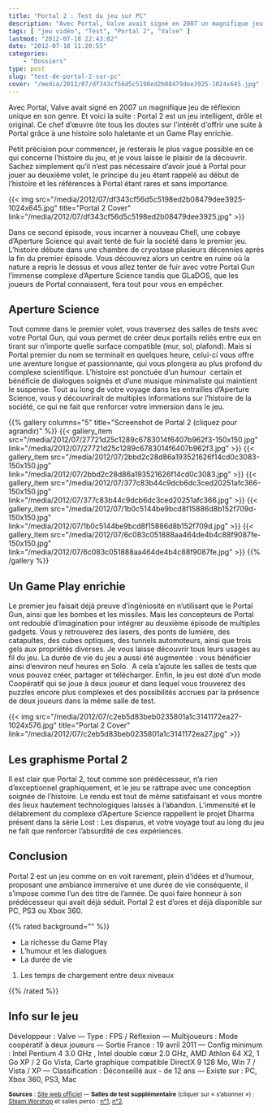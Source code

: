 ```yaml
---
title: "Portal 2 : Test du jeu sur PC"
description: "Avec Portal, Valve avait signé en 2007 un magnifique jeu de réflexion unique en son genre. Et voici la suite : Portal 2 !"
tags: [ "jeu vidéo", "Test", "Portal 2", "Valve" ]
lastmod: "2012-07-18 22:43:02"
date: "2012-07-18 11:20:55"
categories:
    - "Dossiers"
type: post
slug: "test-de-portal-2-sur-pc"
cover: "/media/2012/07/df343cf56d5c5198ed2b08479dee3925-1024x645.jpg"
---
```


Avec Portal, Valve avait signé en 2007 un magnifique jeu de réflexion unique en son genre. Et voici la suite : Portal 2 est un jeu intelligent, drôle et original. Ce chef d’œuvre ôte tous les doutes sur l'intérêt d'offrir une suite à Portal grâce à une histoire solo haletante et un Game Play enrichie.

<!--more-->

Petit précision pour commencer, je resterais le plus vague possible en ce qui concerne l’histoire du jeu, et je vous laisse le plaisir de la découvrir. Sachez simplement qu’il n’est pas nécessaire d’avoir joué à Portal pour jouer au deuxième volet, le principe du jeu étant rappelé au début de l’histoire et les références à Portal étant rares et sans importance.

{{< img src="/media/2012/07/df343cf56d5c5198ed2b08479dee3925-1024x645.jpg" title="Portal 2 Cover" link="/media/2012/07/df343cf56d5c5198ed2b08479dee3925.jpg" >}}

Dans ce second épisode, vous incarner à nouveau Chell, une cobaye d’Aperture Science qui avait tenté de fuir la société dans le premier jeu. L’histoire débute dans une chambre de cryostase plusieurs décennies après la fin du premier épisode. Vous découvrez alors un centre en ruine où la nature a repris le dessus et vous allez tenter de fuir avec votre Portal Gun l’immense complexe d’Aperture Science tandis que GLaDOS, que les joueurs de Portal connaissent, fera tout pour vous en empêcher.

## Aperture Science

Tout comme dans le premier volet, vous traversez des salles de tests avec votre Portal Gun, qui vous permet de créer deux portails reliés entre eux en tirant sur n’importe quelle surface compatible (mur, sol, plafond). Mais si Portal premier du nom se terminait en quelques heure, celui-ci vous offre une aventure longue et passionnante, qui vous plongera au plus profond du complexe scientifique. L’histoire est ponctuée d’un humour  certain et bénéficie de dialogues soignés et d’une musique minimaliste qui maintient le suspense. Tout au long de votre voyage dans les entrailles d’Aperture Science, vous y découvrirait de multiples informations sur l’histoire de la société, ce qui ne fait que renforcer votre immersion dans le jeu.

{{% gallery columns="5" title="Screenshot de Portal 2 (cliquez pour agrandir)" %}}
{{< gallery_item src="/media/2012/07/27721d25c1289c6783014f6407b962f3-150x150.jpg" link="/media/2012/07/27721d25c1289c6783014f6407b962f3.jpg" >}}
{{< gallery_item src="/media/2012/07/2bbd2c28d86a193521626f14cd0c3083-150x150.jpg" link="/media/2012/07/2bbd2c28d86a193521626f14cd0c3083.jpg" >}}
{{< gallery_item src="/media/2012/07/377c83b44c9dcb6dc3ced20251afc366-150x150.jpg" link="/media/2012/07/377c83b44c9dcb6dc3ced20251afc366.jpg" >}}
{{< gallery_item src="/media/2012/07/1b0c5144be9bcd8f15886d8b152f709d-150x150.jpg" link="/media/2012/07/1b0c5144be9bcd8f15886d8b152f709d.jpg" >}}
{{< gallery_item src="/media/2012/07/6c083c051888aa464de4b4c88f9087fe-150x150.jpg" link="/media/2012/07/6c083c051888aa464de4b4c88f9087fe.jpg" >}}
{{% /gallery %}}

## Un Game Play enrichie

Le premier jeu faisait déjà preuve d’ingéniosité en n’utilisant que le Portal Gun, ainsi que les bombes et les missiles. Mais les concepteurs de Portal ont redoublé d’imagination pour intégrer au deuxième épisode de multiples gadgets. Vous y retrouverez des lasers, des ponts de lumière, des catapultes, des cubes optiques, des tunnels automoteurs, ainsi que trois gels aux propriétés diverses. Je vous laisse découvrir tous leurs usages au fil du jeu. La durée de vie du jeu a aussi été augmentée : vous bénéficier ainsi d’environ neuf heures en Solo.  A cela s’ajoute les salles de tests que vous pouvez créer, partager et télécharger. Enfin, le jeu est doté d’un mode Coopératif qui se joue à deux joueur et dans lequel vous trouverez des puzzles encore plus complexes et des possibilités accrues par la présence de deux joueurs dans la même salle de test.

{{< img src="/media/2012/07/c2eb5d83beb0235801a1c3141172ea27-1024x576.jpg" title="Portal 2 Cover" link="/media/2012/07/c2eb5d83beb0235801a1c3141172ea27.jpg" >}}

## Les graphisme Portal 2

Il est clair que Portal 2, tout comme son prédécesseur, n’a rien d’exceptionnel graphiquement, et le jeu se rattrape avec une conception soignée de l’histoire. Le rendu est tout de même satisfaisant et vous montre des lieux hautement technologiques laissés à l’abandon. L’immensité et le délabrement du complexe d’Aperture Science rappellent le projet Dharma présent dans la série Lost : Les disparus, et votre voyage tout au long du jeu ne fait que renforcer l’absurdité de ces expériences.

## Conclusion

Portal 2 est un jeu comme on en voit rarement, plein d’idées et d’humour, proposant une ambiance immersive et une durée de vie conséquente, il s’impose comme l’un des titre de l’année. De quoi faire honneur à son prédécesseur qui avait déjà séduit. Portal 2 est d’ores et déjà disponible sur PC, PS3 ou Xbox 360.

{{% rated background="" %}}

- La richesse du Game Play
- L’humour et les dialogues
- La durée de vie

1. Les temps de chargement entre deux niveaux

{{% /rated %}}

## Info sur le jeu

Développeur : Valve — Type : FPS / Réflexion — Multijoueurs : Mode coopératif à deux joueurs — Sortie France : 19 avril 2011 — Config minimum : Intel Pentium 4 3.0 GHz , Intel double cœur 2.0 GHz, AMD Athlon 64 X2, 1 Go XP / 2 Go Vista, Carte graphique compatible DirectX 9 128 Mo, Win 7 / Vista / XP — Classification : Déconseillé aux - de 12 ans — Existe sur : PC, Xbox 360, PS3, Mac

<small class="align-right">**Sources** : [Site web officiel](http://www.thinkwithportals.com/) — **Salles de test supplémentaire** (cliquer sur « s’abonner ») : [Steam Worshop](http://steamcommunity.com/workshop/browse?appid=620&browsesort=trend) et salles perso : [n°1](http://steamcommunity.com/sharedfiles/filedetails/?id=83301914), [n°2](http://steamcommunity.com/sharedfiles/filedetails/?id=83341188).</small>
